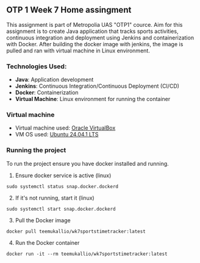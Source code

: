 ## OTP 1 Week 7 Home assingment

This assignment is part of Metropolia UAS "OTP1" cource. Aim for this assignment is to create Java application that tracks sports activities, continuous integration and deployment using Jenkins and containerization with Docker.
After building the docker image with jenkins, the image is pulled and ran with virtual machine in Linux environment.

### Technologies Used:

  - **Java**: Application development
  - **Jenkins**: Continuous Integration/Continuous Deployment (CI/CD)
  - **Docker**: Containerization
  - **Virtual Machine**: Linux environment for running the container

### Virtual machine
- Virtual machine used: [Oracle VirtualBox](https://www.virtualbox.org/)
- VM OS used: [Ubuntu 24.04.1 LTS](https://ubuntu.com/download/desktop)

### Running the project

To run the project ensure you have docker installed and running.

1. Ensure docker service is active (linux)
```
sudo systemctl status snap.docker.dockerd
```

2. If it's not running, start it (linux)
```
sudo systemctl start snap.docker.dockerd
```

3. Pull the Docker image
```
docker pull teemukallio/wk7sportstimetracker:latest
```

4. Run the Docker container
```
docker run -it --rm teemukallio/wk7sportstimetracker:latest
```

